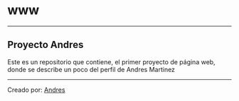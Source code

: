 # www
---
## Proyecto Andres

Este es un repositorio que contiene, el primer proyecto de página web, donde se describe un poco del perfil de Andres Martinez 

---
Creado por: [Andres](www.linkedin.com/in/andres-martinez-045351120)
